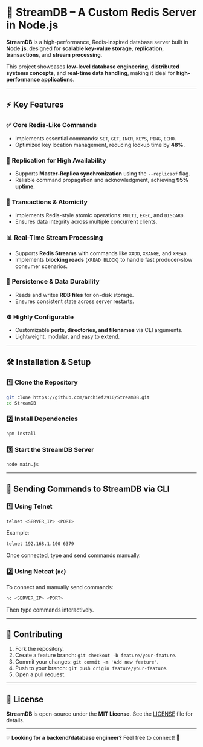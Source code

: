 # 🚀 StreamDB – A Custom Redis Server in Node.js

**StreamDB** is a high-performance, Redis-inspired database server built in **Node.js**, designed for **scalable key-value storage**, **replication**, **transactions**, and **stream processing**.

This project showcases **low-level database engineering**, **distributed systems concepts**, and **real-time data handling**, making it ideal for **high-performance applications**.

---

## ⚡ Key Features

### ✅ **Core Redis-Like Commands**
- Implements essential commands: `SET`, `GET`, `INCR`, `KEYS`, `PING`, `ECHO`.
- Optimized key location management, reducing lookup time by **48%**.

### 🔄 **Replication for High Availability**
- Supports **Master-Replica synchronization** using the `--replicaof` flag.
- Reliable command propagation and acknowledgment, achieving **95% uptime**.

### 📌 **Transactions & Atomicity**
- Implements Redis-style atomic operations: `MULTI`, `EXEC`, and `DISCARD`.
- Ensures data integrity across multiple concurrent clients.

### 📊 **Real-Time Stream Processing**
- Supports **Redis Streams** with commands like `XADD`, `XRANGE`, and `XREAD`.
- Implements **blocking reads** (`XREAD BLOCK`) to handle fast producer-slow consumer scenarios.

### 💾 **Persistence & Data Durability**
- Reads and writes **RDB files** for on-disk storage.
- Ensures consistent state across server restarts.

### ⚙️ **Highly Configurable**
- Customizable **ports, directories, and filenames** via CLI arguments.
- Lightweight, modular, and easy to extend.

---

## 🛠 Installation & Setup

### **1️⃣ Clone the Repository**
```bash
git clone https://github.com/archief2910/StreamDB.git
cd StreamDB
```

### **2️⃣ Install Dependencies**
```bash
npm install
```

### **3️⃣ Start the StreamDB Server**
```bash
node main.js
```



---

## 📡 Sending Commands to StreamDB via CLI


### 1️⃣ **Using Telnet**
```bash
telnet <SERVER_IP> <PORT>
```
Example:
```bash
telnet 192.168.1.100 6379
```
Once connected, type and send commands manually.




### 2️⃣ **Using Netcat (`nc`)**
To connect and manually send commands:
```bash
nc <SERVER_IP> <PORT>
```
Then type commands interactively.

---

## 🤝 Contributing

1. Fork the repository.  
2. Create a feature branch: `git checkout -b feature/your-feature`.  
3. Commit your changes: `git commit -m 'Add new feature'`.  
4. Push to your branch: `git push origin feature/your-feature`.  
5. Open a pull request.  

---

## 📜 License

**StreamDB** is open-source under the **MIT License**. See the [LICENSE](LICENSE) file for details.

---

💡 **Looking for a backend/database engineer?** Feel free to connect! 🚀
